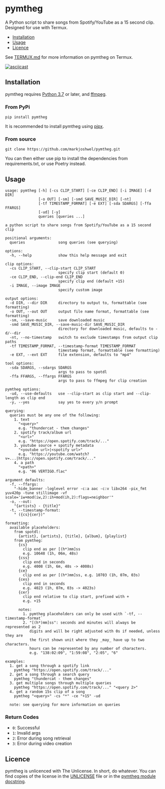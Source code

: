 # pymtheg

A Python script to share songs from Spotify/YouTube as a 15 second clip. Designed for
use with Termux.

- [Installation](#installation)
- [Usage](#usage)
- [Licence](#licence)

See [TERMUX.md](TERMUX.md) for more information on pymtheg on Termux.

[![asciicast](https://asciinema.org/a/485075.svg)](https://asciinema.org/a/485075)

## Installation

pymtheg requires [Python 3.7](https://python.org/) or later, and
[ffmpeg](https://ffmpeg.org/).

### From PyPi

```text
pip install pymtheg
```

It is recommended to install pymtheg using [pipx](https://github.com/pypa/pipx).

### From source

```text
git clone https://github.com/markjoshwel/pymtheg.git
``````

You can then either use pip to install the dependencies from requirements.txt, or use
Poetry instead.

## Usage

```text
usage: pymtheg [-h] [-cs CLIP_START] [-ce CLIP_END] [-i IMAGE] [-d DIR]
               [-o OUT] [-sm] [-smd SAVE_MUSIC_DIR] [-nt]
               [-tf TIMESTAMP_FORMAT] [-e EXT] [-sda SDARGS] [-ffa FFARGS]
               [-ud] [-y]
               queries [queries ...]

a python script to share songs from Spotify/YouTube as a 15 second clip

positional arguments:
  queries               song queries (see querying)

options:
  -h, --help            show this help message and exit

clip options:
  -cs CLIP_START, --clip-start CLIP_START
                        specify clip start (default 0)
  -ce CLIP_END, --clip-end CLIP_END
                        specify clip end (default +15)
  -i IMAGE, --image IMAGE
                        specify custom image

output options:
  -d DIR, --dir DIR     directory to output to, formattable (see formatting)
  -o OUT, --out OUT     output file name format, formattable (see formatting)
  -sm, --save-music     save downloaded music
  -smd SAVE_MUSIC_DIR, --save-music-dir SAVE_MUSIC_DIR
                        directory for downloaded music, defaults to -d/--dir
  -nt, --no-timestamp   switch to exclude timestamps from output clip paths
  -tf TIMESTAMP_FORMAT, --timestamp-format TIMESTAMP_FORMAT
                        timestamp format, formattable (see formatting)
  -e EXT, --ext EXT     file extension, defaults to "mp4"

tool options:
  -sda SDARGS, --sdargs SDARGS
                        args to pass to spotdl
  -ffa FFARGS, --ffargs FFARGS
                        args to pass to ffmpeg for clip creation

pymtheg options:
  -ud, --use-defaults   use --clip-start as clip start and --clip-length as clip end
  -y, --yes             say yes to every y/n prompt

querying:
  queries must be any one of the following:
    1. text
      "<query>"
      e.g. "thundercat - them changes"
    2. spotify track/album url
      "<url>"
      e.g. "https://open.spotify.com/track/..."
    3. youtube source + spotify metadata
      "<youtube url>|<spotify url>"
      e.g. "https://youtube.com/watch?v=...|https://open.spotify.com/track/..."
    4. a path
      "<path>"
      e.g. "06 VERTIGO.flac"

argument defaults:
  -f, --ffargs:
    "-hide_banner -loglevel error -c:a aac -c:v libx264 -pix_fmt yuv420p -tune stillimage -vf scale='iw+mod(iw,2):ih+mod(ih,2):flags=neighbor'"
  -o, --out:
    "{artists} - {title}"
  -t, --timestamp-format:
    " ({cs}{cer})"

formatting:
  available placeholders:
    from spotdl:
      {artist}, {artists}, {title}, {album}, {playlist}
    from pymtheg:
      {cs}
        clip end as per [(h*)mm]ss
        e.g. 10648 (1h, 06m, 48s)
      {css}
        clip end in seconds
        e.g. 4008 (1h, 6m, 48s -> 4008s)
      {ce}
        clip end as per [(h*)mm]ss, e.g. 10703 (1h, 07m, 03s)
      {ces}
        clip end in seconds
        e.g. 4023 (1h, 07m, 03s -> 4023s)
      {cer}
        clip end relative to clip start, prefixed with +
        e.g. +15

      notes:
        1. pymtheg placeholders can only be used with `-tf, --timestamp-format`
        2. "[(h*)mm]ss": seconds and minutes will always be represented as 2
           digits and will be right adjusted with 0s if needed, unless they are
           the first shown unit where they _may_ have up to two characters.
           hours can be represented by any number of characters.
           e.g. "138:02:09", "1:59:08", "2:05", "6"

examples:
  1. get a song through a spotify link
    pymtheg "https://open.spotify.com/track/..."
  2. get a song through a search query
    pymtheg "thundercat - them changes"
  3. get multiple songs through multiple queries
    pymtheg "https://open.spotify.com/track/..." "<query 2>"
  4. get a random 15s clip of a song
    pymtheg "<query>" -cs "*" -ce "+15" -ud

  note: see querying for more information on queries
```

### Return Codes

- `0`: Successful
- `1`: Invalid args
- `2`: Error during song retrieval
- `3`: Error during video creation

## Licence

pymtheg is unlicenced with The Unlicense. In short, do whatever. You can find copies of
the license in the [UNLICENSE](UNLICENSE) file or in the
[pymtheg module docstring](pymtheg.py).
